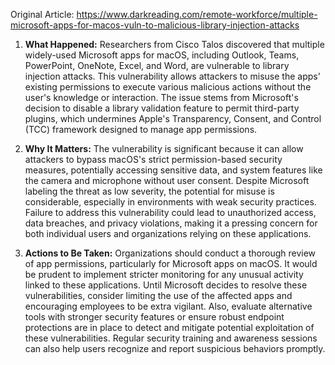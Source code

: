 Original Article: https://www.darkreading.com/remote-workforce/multiple-microsoft-apps-for-macos-vuln-to-malicious-library-injection-attacks

1. **What Happened:**
Researchers from Cisco Talos discovered that multiple widely-used Microsoft apps for macOS, including Outlook, Teams, PowerPoint, OneNote, Excel, and Word, are vulnerable to library injection attacks. This vulnerability allows attackers to misuse the apps' existing permissions to execute various malicious actions without the user's knowledge or interaction. The issue stems from Microsoft's decision to disable a library validation feature to permit third-party plugins, which undermines Apple's Transparency, Consent, and Control (TCC) framework designed to manage app permissions.

2. **Why It Matters:**
The vulnerability is significant because it can allow attackers to bypass macOS's strict permission-based security measures, potentially accessing sensitive data, and system features like the camera and microphone without user consent. Despite Microsoft labeling the threat as low severity, the potential for misuse is considerable, especially in environments with weak security practices. Failure to address this vulnerability could lead to unauthorized access, data breaches, and privacy violations, making it a pressing concern for both individual users and organizations relying on these applications.

3. **Actions to Be Taken:**
Organizations should conduct a thorough review of app permissions, particularly for Microsoft apps on macOS. It would be prudent to implement stricter monitoring for any unusual activity linked to these applications. Until Microsoft decides to resolve these vulnerabilities, consider limiting the use of the affected apps and encouraging employees to be extra vigilant. Also, evaluate alternative tools with stronger security features or ensure robust endpoint protections are in place to detect and mitigate potential exploitation of these vulnerabilities. Regular security training and awareness sessions can also help users recognize and report suspicious behaviors promptly.